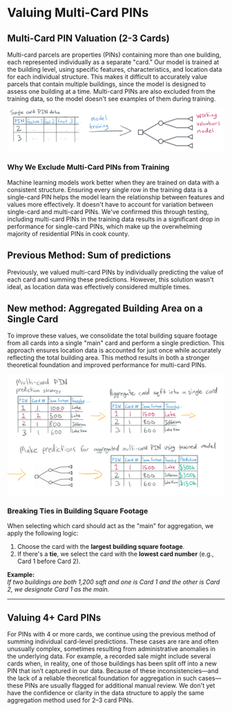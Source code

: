 # Valuing Multi-Card PINs

## Multi-Card PIN Valuation (2-3 Cards)

Multi-card parcels are properties (PINs) containing more than one building, each represented individually
as a separate "card." Our model is trained at the building level, using specific features, characteristics, and
location data for each individual structure. This makes it difficult to accurately value
parcels that contain multiple buildings, since the model is designed to assess one building
at a time. Multi-card PINs are also excluded from the training data, so the model doesn't
see examples of them during training.

![](model_single_card_assumption.PNG)

### Why We Exclude Multi-Card PINs from Training

Machine learning models work better when they are trained on data with
a consistent structure. Ensuring every single row in the training data is a single-card
PIN helps the model learn the relationship between features and values more effectively.
It doesn't have to account for variation between single-card and multi-card PINs. We've
confirmed this through testing, including multi-card PINs in the training data results
in a significant drop in performance for single-card PINs, which make up the overwhelming
majority of residential PINs in cook county.

## Previous Method: Sum of predictions

Previously, we valued multi-card PINs by individually predicting the value of each card and summing these
predictions. However, this solution wasn't ideal, as location data was effectively considered multiple
times.

## New method: Aggregated Building Area on a Single Card

To improve these values, we consolidate the total building square footage from all cards into a single "main"
card and perform a single prediction. This approach ensures location data is accounted for just once while
accurately reflecting the total building area. This method results in both a stronger theoretical foundation
and improved performance for multi-card PINs.

![](model_multi_card_aggregation.PNG)

### Breaking Ties in Building Square Footage

When selecting which card should act as the "main" for aggregation, we apply the following logic:

1. Choose the card with the **largest building square footage**.
2. If there's a **tie**, we select the card with the **lowest card number** (e.g., Card 1 before Card 2).

**Example:**  
_If two buildings are both 1,200 sqft and one is Card 1 and the other is Card 2, we designate Card 1 as the main._

---

## Valuing 4+ Card PINs

For PINs with 4 or more cards, we continue using the previous method of summing individual card-level
predictions. These cases are rare and often unusually complex, sometimes resulting from administrative
anomalies in the underlying data. For example, a recorded sale might include several cards when, in
reality, one of those buildings has been split off into a new PIN that isn’t captured in our data.
Because of these inconsistencies—and the lack of a reliable theoretical foundation for aggregation
in such cases—these PINs are usually flagged for additional manual review. We don't yet have the
confidence or clarity in the data structure to apply the same aggregation method used for 2–3 card PINs.
